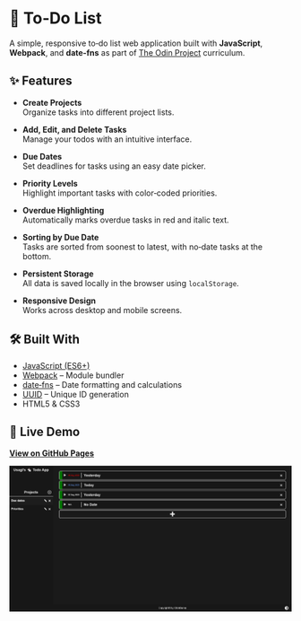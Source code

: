 # 📝 To‑Do List

A simple, responsive to‑do list web application built with **JavaScript**, **Webpack**, and **date‑fns** as part of [The Odin Project](https://www.theodinproject.com/) curriculum.

## ✨ Features

-   **Create Projects**  
    Organize tasks into different project lists.

-   **Add, Edit, and Delete Tasks**  
    Manage your todos with an intuitive interface.

-   **Due Dates**  
    Set deadlines for tasks using an easy date picker.

-   **Priority Levels**  
    Highlight important tasks with color‑coded priorities.

-   **Overdue Highlighting**  
    Automatically marks overdue tasks in red and italic text.

-   **Sorting by Due Date**  
    Tasks are sorted from soonest to latest, with no‑date tasks at the bottom.

-   **Persistent Storage**  
    All data is saved locally in the browser using `localStorage`.

-   **Responsive Design**  
    Works across desktop and mobile screens.

## 🛠️ Built With

-   [JavaScript (ES6+)](https://developer.mozilla.org/en-US/docs/Web/JavaScript)
-   [Webpack](https://webpack.js.org/) – Module bundler
-   [date‑fns](https://date-fns.org/) – Date formatting and calculations
-   [UUID](https://www.npmjs.com/package/uuid) – Unique ID generation
-   HTML5 & CSS3

## 🚀 Live Demo

**[View on GitHub Pages](https://c0debunny.github.io/to-do-list/)**

![Image of website](./src/img/Website%20Image.png)
